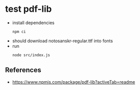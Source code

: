 # test pdf-lib

- install dependencies
  ```
  npm ci
  ```
- should download notosanskr-regular.ttf into fonts
- run
  ```
  node src/index.js
  ```

## References

- https://www.npmjs.com/package/pdf-lib?activeTab=readme
